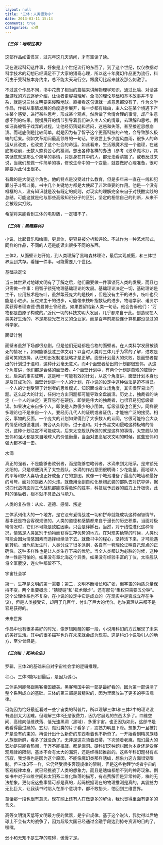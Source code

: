 ```yaml
---
layout: null
title: "三体：人类很渺小"
date: 2013-03-11 15:14
comments: true
categories: 心得
---
```


##### 《三体：地球往事》

这部作品如雷贯耳，过完年这几天清闲，才有空读了读。

现在说起科幻这件事，好象是上个世纪流行的东西了。到了这个世纪，仅仅依据对科学技术的幻想已经满足不了大家的猎奇心理，所以这十年魔幻作品更为流行，科幻由于受科技本身约束，总不能太天马行空，跟魔幻比起来就没那么刺激了。

不过这个作品不同，书中花费了相当的篇幅来讲解物理学知识，通过比喻、对话甚至游戏的方式逐步介绍，让读者更容易理解。全书的理论基础和基本故事并不复杂，就是说三体文明要来侵略地球。直接看这句话就一点意思都没有了，作为文学作品，作者从事情发展的角度逐步展开，每一步都有缘由，主人公在某个境遇下产生某个感受，进行某些思考，形成某个观点，然后做了合情合理的事情，却产生意想不到的结果。慢慢展开的情节引导着我们进入主人公的情景，去理解和思考。例如汪淼被智子戏弄的过程，让他经历猜疑和苦闷，迷惑和失落，甚至接近思想崩溃。而谜底倒是比较简单，就是因为有了智子这个更高科技的产物，会导致那么极端的后果。例如文革期间最高领导的一句话，导致世上多少腥风血雨，很多人的命运从此改变，也改变了这个社会的命运。如此看来，生活跟魔术是一个道理，在谜底揭晓前，无数人煞费苦心的猜测，想出各种各样的办法（参考《致命魔术》），其实谜底就是那么个简单的事情，只是身在其中的人，都无法看清罢了。或者反过来说，当我们想做一件简单的事，修改生命中的一个变量，就要做好心理准备，很可能要为此付出很多。

有趣的是大使这个角色。他的特点是没受过什么教育，但是多年来一直在一线和犯罪分子斗智斗勇，书中几个关键地方都是大使起了非常重要的作用。他是一个没有框框的人，没有知识就是没有既定的规则，对现实的理解完全来自于对残酷实践的总结。可能这就是他与那些高级知识分子的区别，坚定的相信自己的判断，从来不会被现实打败。

希望将来能看到三体的电影版，一定错不了。

##### 《三体Ⅱ：黑暗森林》

小说，比起音乐和绘画，更具体，更容易被分析和评论。不过作为一种艺术形式，同样的作品，不同的人还是能读出很多不同的东西。

三体2，从面壁计划开始，到人类理解了黑暗森林理论，最后实现威慑，和三体世界达到共存。看懂一件事，可能需要几个世纪。

基础决定论

当三体世界对地球文明有了了解之后，他们需要做一件事锁死人类的发展，而且也只需做一件事：用智子锁死物理基础理论的发展。基础理论决定一切，基础理论是主干，应用技术是枝叶，虽然繁茂庞大的是枝叶，但是没有主干的进步，枝叶也只能是小进步。反过来主干的进步，可能带来枝叶指数级的进步。物理学家、诺贝尔奖获得者理查德·费曼博士曾经说，如果要留给新人类一句话，他会告诉他们：“万物都是由原子构成的。”近代一切的科技文明大发展，几乎都来自于此。创造现在人类美好生活的，不是那些光芒万丈的企业家，而是百年前那些连计算机都没见过的科学家。

面壁计划

面壁者虽然下场都很悲剧，但是他们无疑都是合格的面壁者。在人类科学发展被锁死的情况下，如何能够战胜三体文明？以当时人类对三体几乎为零的了解，进攻是最可笑的选择。从已知出发制定战略才是正解。面壁计划最大的失败，是面壁者提出的计划过于温和，这种计划毫无意义。而4个面壁者给出的计划都很宏伟，从这个角度讲，他们都是合格的面壁者。4个面壁计划中，有两个计划是自残的威慑计划。后来的事实证明，这是唯一可能有效的计划，从这个角度讲，面壁计划本身也是及其成功的。面壁计划是一个人的计划，在小说的设定中这种做法是迫不得已。一个人的计划受限于计划者的思维模式、知识面或者立场角度，其实很容易出问题。这么庞大的计划，任何地方出问题都可能导致全盘崩溃。历史上，独裁者的决定（一个人的决定）更容易存在硬伤，即使是伟大的独裁者，也很容易犯低级错误。如果决定来自多个人，即使是人数很少的小团体，低级错误也会更少。同样很多理论也不是来自一个人，要经历几代人的证明或者证伪，才能被广泛的接受。相反，事物的反面，一个庞大的计划如果得到了大多数人的认同，它很可能符合大众的情感和道德准则，符合从众判断，过于温和。对于外星文明侵略这种极端的情况，这种计划注定不可能成功。后来太空舰队所做的就是这样的事情，太空舰队的宏伟和强大都是来自地球人的价值衡量，当面对更高层次文明的时候，这些宏伟和强大都不堪一击。

水滴

真正的强者，不是能够击败弱者，而是能够忽略弱者。水滴来到太阳系，是来锁死太阳的，只是顺便消灭了太空舰队。水滴的作战意图很明确：少花能量。而地球人的平等和好大喜功也正好成全了它的意图。就像一个城池准备了最高的城墙和最好的弓弩，面对的是敌人的火炮。就像用全副自动化枪炮武装的部队去对抗导弹，据说四代战机面对三代战机都能取得悬殊的胜率，科技赋予武器的威力上升极快，此时的落后者，根本就不具备战斗能力。

人类的复杂性：从众、道德、感情、叛逆

三体系列伟大的一个地方，是它没有爱情战胜一切和拼命就能成功这种弱智情节，基本还是符合客观规律的。人类的道德和感情都来自于漫长的历史积累，当面对极端情况时，它们不可能是致胜因素，只会是绊脚石。当然，对于线性进化这种情况，情感是人类区别于动物而获得生存优势的地方。在对现实绝望的时候，人类也可能会因为情感因素而选择继续活下去。就像书中的程心，坚持活下来，才可能遇到转机。当危机发生时，人类分成了很多派别，各自有一套理论证明自己观点的正确性。这种多样性也是让人类生存下来的优势。当全人类都认为必胜的时候，这种单一性是可怕的。如果没有章北海这个异类，如果没有经验丰富的丁仪，太空舰队将全军覆没，连火种都留不下。


宇宙社会学

第一，生存是文明的第一需要；第二，文明不断增长和扩张，但宇宙的物质总量保持不变。两个重要概念：“猜疑链”和“技术爆炸”。还有那句“集权只需要五分钟”。这个公理体系也不复杂，在小说的设定中它是成立的（在现实中是否成立存在争议），但是人类接受它，却用了几百年，付出了巨大的代价。也许真理从来都不是容易获得的。

未来世界

作品中也有很多美好的时光，像罗辑刚醒的那一段，小说用科幻的方式展现了未来的美好生活。其中的很多描写也许在未来就会成为现实。这是科幻小说吸引人的地方，至少曾经是。

##### 《三体III：死神永生》

罗辑，三体2的基础来自对宇宙社会学的逻辑推理。

程心，三体3能写到最后，是因为诚心。

三体系列能够跟黑客帝国媲美。黑客帝国中第一部是最好看的，因为第一部讲清了整个系列成立的基础。三体的第三部是最精彩的，因为里面放进了更多的宇宙规律。

可能因为恰好最近看过一些宇宙类的科普片，所以理解三体1和三体2中的理论没有遇到太大困难。但理解三体3还是很费力，因为它展现的东西太多了。四维空间、高维向低维跌落、低光速黑洞（黑域）、多重宇宙。也正因为如此，这部书是我看得最过瘾的。玄幻、魔幻类的片子看多了，震撼力明显下降。想象力一旦被打开是没有约束的，再设计出什么新奇的东西看着也不新奇了。一开始看到精灵族矮人族很新鲜，看多了就没劲了。无非是这次骑着扫帚，下次骑着老鹰。魔幻最大的软肋是只能看热闹，千万不能推敲，都是漏洞。硬科幻这种题材因为本身还是受客观规律的限制，基本不会有太大的漏洞，还是经得起推敲的。这些年科幻题材有点沉寂，我觉得也是因为这个原因，不能像魔幻类那样瞎编，想象力这方面很受限制。但三体3不一样，它仍然受很多客观规律的限制，但是这些物理学或者宇宙的客观规律本身，就已经挑战了人类的想象力，而且是瞎编都想不到的神奇现象。例如书中对于四维空间和太阳系二维化跌落的描写，有点费解但是异常神奇，棒的无法想象。更何况这些事情可都是真的，起码根据现在的物理推测是真的。其震撼力无比巨大，让我读书时陷入在那个意境中，都不敢抬头，怕回到三维世界。

童话那一段也很有意思，现在网上还有人在做更多的解读，我也觉得里面有更多的含义。

高等文明消灭低等文明最方便的武器，是宇宙规律。基于这个说法，我觉得以后地球上不会有大的战争了，因为超级大国已经通过金融手段达到掠夺资源的目的了。嘿嘿。

弱小和无知不是生存的障碍，傲慢才是。 
